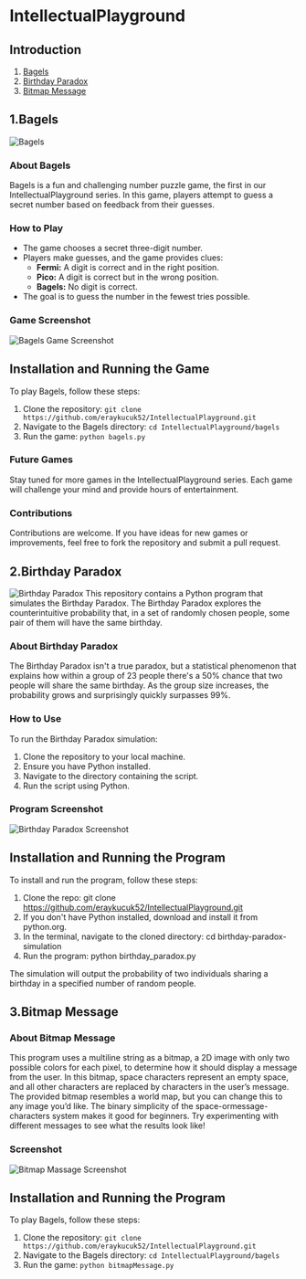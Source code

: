 # IntellectualPlayground
## Introduction
1. [Bagels](#1bagels)
2. [Birthday Paradox](#2birthdayParadox)
3. [Bitmap Message](#3bitmapMessage)

## 1.Bagels 
![Bagels](https://github.com/eraykucuk52/IntellectualPlayground/blob/main/bagels/bagels.png?raw=true)

### About Bagels
Bagels is a fun and challenging number puzzle game, the first in our IntellectualPlayground series. In this game, players attempt to guess a secret number based on feedback from their guesses.

### How to Play
- The game chooses a secret three-digit number.
- Players make guesses, and the game provides clues:
  - **Fermi:** A digit is correct and in the right position.
  - **Pico:** A digit is correct but in the wrong position.
  - **Bagels:** No digit is correct.
- The goal is to guess the number in the fewest tries possible.

### Game Screenshot
![Bagels Game Screenshot](https://github.com/eraykucuk52/IntellectualPlayground/blob/main/bagels/sc_bagels.png?raw=true)

## Installation and Running the Game
To play Bagels, follow these steps:
1. Clone the repository: `git clone https://github.com/eraykucuk52/IntellectualPlayground.git`
2. Navigate to the Bagels directory: `cd IntellectualPlayground/bagels`
3. Run the game: `python bagels.py`

### Future Games
Stay tuned for more games in the IntellectualPlayground series. Each game will challenge your mind and provide hours of entertainment.

### Contributions
Contributions are welcome. If you have ideas for new games or improvements, feel free to fork the repository and submit a pull request.

## 2.Birthday Paradox
![Birthday Paradox](https://github.com/eraykucuk52/IntellectualPlayground/blob/main/birthdayParadox/birthdayParadox.jpg?raw=true)
This repository contains a Python program that simulates the Birthday Paradox. The Birthday Paradox explores the counterintuitive probability that, in a set of randomly chosen people, some pair of them will have the same birthday.

### About Birthday Paradox
The Birthday Paradox isn't a true paradox, but a statistical phenomenon that explains how within a group of 23 people there's a 50% chance that two people will share the same birthday. As the group size increases, the probability grows and surprisingly quickly surpasses 99%.

### How to Use

To run the Birthday Paradox simulation:

1. Clone the repository to your local machine.
2. Ensure you have Python installed.
3. Navigate to the directory containing the script.
4. Run the script using Python.

### Program Screenshot
![Birthday Paradox Screenshot](https://github.com/eraykucuk52/IntellectualPlayground/blob/main/birthdayParadox/sc_of_program_running.png?raw=true)

## Installation and Running the Program
To install and run the program, follow these steps:
1. Clone the repo:
git clone https://github.com/eraykucuk52/IntellectualPlayground.git
1. If you don't have Python installed, download and install it from python.org.
2. In the terminal, navigate to the cloned directory:
cd birthday-paradox-simulation
3. Run the program:
python birthday_paradox.py

The simulation will output the probability of two individuals sharing a birthday in a specified number of random people.

## 3.Bitmap Message 

### About Bitmap Message
This program uses a multiline string as a bitmap, a 2D image with only two 
possible colors for each pixel, to determine how it should display a message 
from the user. In this bitmap, space characters represent an empty space, and 
all other characters  are replaced by characters in the user’s message. The 
provided bitmap resembles a world map, but you can change this to any image 
you’d like. The binary simplicity of the space-ormessage-characters system 
makes it good for beginners. Try experimenting with different messages to see 
what the results look like!

### Screenshot
![Bitmap Massage Screenshot](https://github.com/eraykucuk52/IntellectualPlayground/blob/main/bitmapMessage/bitmapMessage.png?raw=true)

## Installation and Running the Program
To play Bagels, follow these steps:
1. Clone the repository: `git clone https://github.com/eraykucuk52/IntellectualPlayground.git`
2. Navigate to the Bagels directory: `cd IntellectualPlayground/bagels`
3. Run the game: `python bitmapMessage.py`
